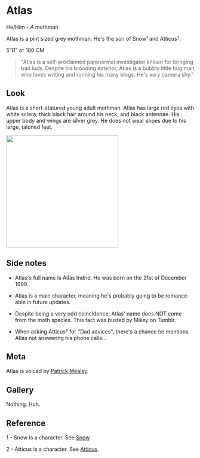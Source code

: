 # Atlas
He/Him - *A* mothman

Atlas is a pint sized grey mothman. He's the son of Snow¹ and Atticus². 

5'11" or 180 CM

> "Atlas is a self-proclaimed paranormal investigator known for bringing bad luck. Despite his brooding exterior, Atlas is a bubbly little bug man who loves writing and running his many blogs. He's very camera shy."

## Look
Atlas is a short-statured young adult mothman. Atlas has large red eyes with white sclera, thick black hair around his neck, and black antennae. His upper body and wings are silver grey. He does not wear shoes due to his large, taloned feet. 

<img src="https://www.cryptidcrush.com/assets/images/image04.png?v=5fd43f5e" width="300">

## Side notes
- Atlas's full name is Atlas Indrid. He was born on the 21st of December 1999.

- Atlas is a main character, meaning he's probably going to be romance-able in future updates.

- Despite being a very odd coincidence, Atlas' name does NOT come from the moth species. This fact was busted by Mikey on Tumblr.

- When asking Atticus² for "Dad advices", there's a chance he mentions Atlas not answering his phone calls...

## Meta
Atlas is voiced by [Patrick Mealey](https://x.com/PatMikeVA).

## Gallery
Nothing. Huh.

## Reference
1 - Snow is a character. See [Snow](Snow.md).

2 - Atticus is a character. See [Atticus](Atticus.ms).

